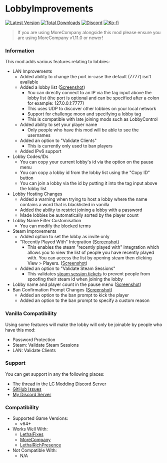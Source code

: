 # LobbyImprovements

[![Latest Version](https://img.shields.io/thunderstore/v/Dev1A3/LobbyImprovements?style=for-the-badge&logo=thunderstore&logoColor=white)](https://thunderstore.io/c/lethal-company/p/Dev1A3/LobbyImprovements)
[![Total Downloads](https://img.shields.io/thunderstore/dt/Dev1A3/LobbyImprovements?style=for-the-badge&logo=thunderstore&logoColor=white)](https://thunderstore.io/c/lethal-company/p/Dev1A3/LobbyImprovements)
[![Discord](https://img.shields.io/discord/646323142737788928?style=for-the-badge&logo=discord&logoColor=white&label=Discord)](https://discord.gg/CKqVFPRtKp)
[![Ko-fi](https://img.shields.io/badge/Donate-F16061.svg?style=for-the-badge&logo=ko-fi&logoColor=white&label=Ko-fi)](https://ko-fi.com/K3K8SOM8U)

> If you are using MoreCompany alongside this mod please ensure you are using MoreCompany v1.11.0 or newer!

### Information

This mod adds various features relating to lobbies:

- LAN Improvements
  - Added ability to change the port in-case the default (7777) isn't available
  - Added a lobby list ([Screenshot](https://i.gyazo.com/a84d8057da4d3b48856a66b073df7c97.png))
    - You can directly connect to an IP via the tag input above the lobby list (the port is optional and can be specified after a colon for example: 127.0.0.1:7777)
    - This uses UDP to discover other lobbies on your local network
    - Support for challenge moon and specifying a lobby tag
    - This is compatible with late joining mods such as LobbyControl
  - Added ability to set your player name
    - Only people who have this mod will be able to see the usernames
  - Added an option to "Validate Clients"
    - This is currently only used to ban players
  - Added IPv6 support
- Lobby Codes/IDs
  - You can copy your current lobby's id via the option on the pause menu
  - You can copy a lobby id from the lobby list using the "Copy ID" button
  - You can join a lobby via the id by putting it into the tag input above the lobby list
- Lobby Hosting Changes
  - Added a warning when trying to host a lobby where the name contains a word that is blacklisted in vanilla
  - Added the ability to restrict joining a lobby with a password
  - Made lobbies be automatically sorted by the player count
- Lobby Name Filter Customisation
  - You can modify the blocked terms
- Steam Improvements
  - Added option to set the lobby as invite only
  - "Recently Played With" Integration ([Screenshot](https://i.gyazo.com/02fc2fce3599a737a54376f2fa22f49d.png))
    - This enables the steam "recently played with" integration which allows you to view the list of people you have recently played with. You can access the list by opening steam then clicking View > Players. ([Screenshot](https://i.imgur.com/Mzdrgjt.png))
  - Added an option to "Validate Steam Sessions"
    - This validates [steam session tickets](https://partner.steamgames.com/doc/features/auth) to prevent people from spoofing their steam id when joining the lobby
- Lobby name and player count in the pause menu ([Screenshot](https://i.gyazo.com/c1d9be655f692be2a898b31c1e7e332a.png))
- Ban Confirmation Prompt Changes ([Screenshot](https://i.gyazo.com/9a51859c98bfa506d1dc94f5fa017217.png))
  - Added an option to the ban prompt to kick the player
  - Added an option to the ban prompt to specify a custom reason

### Vanilla Compatibility

Using some features will make the lobby will only be joinable by people who have this mod:

- Password Protection
- Steam: Validate Steam Sessions
- LAN: Validate Clients

### Support

You can get support in any the following places:

- The [thread](https://discord.com/channels/1168655651455639582/1282200504318820374) in the [LC Modding Discord Server](https://discord.gg/lcmod)
- [GitHub Issues](https://github.com/1A3Dev/LC-LobbyImprovements/issues)
- [My Discord Server](https://discord.gg/CKqVFPRtKp)

### Compatibility

- Supported Game Versions:
  - v64+
- Works Well With:
  - [LethalFixes](https://thunderstore.io/c/lethal-company/p/Dev1A3/LethalFixes/)
  - [MoreCompany](https://thunderstore.io/c/lethal-company/p/notnotnotswipez/MoreCompany/)
  - [LethalRichPresence](https://thunderstore.io/c/lethal-company/p/mrov/LethalRichPresence/)
- Not Compatible With:
  - N/A
